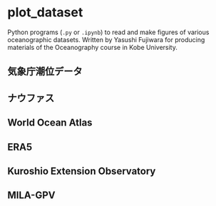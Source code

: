 # plot_dataset
Python programs (`.py` or `.ipynb`) to read and make figures of various oceanographic datasets.
Written by Yasushi Fujiwara for producing materials of the Oceanography course in Kobe University.

## 気象庁潮位データ


## ナウファス


## World Ocean Atlas


## ERA5


## Kuroshio Extension Observatory


## MILA-GPV


